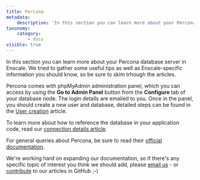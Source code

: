 ```yaml
---
title: Percona
metadata:
    description: 'In this section you can learn more about your Percona database server in Enscale. We tried to gather some useful tips as well as Enscale-specific information you should know.'
taxonomy:
    category:
        - docs
visible: true
---
```


In this section you can learn more about your Percona database server in Enscale. We tried to gather some useful tips as well as Enscale-specific information you should know, so be sure to skim trhough the articles.

Percona comes with phpMyAdmin administration panel, which you can access by using the **Go to Admin Panel** button from the **Configure** tab of your database node. The login details are emailed to you. Once in the panel, you should create a new user and database, detailed steps can be found in the [User creation](/database-nodes/percona/user-creation) article.

To learn more about how to reference the database in your application code, read our [connection details article](/database-nodes/percona/connection-details).

For general queries about Percona, be sure to read their [official documentation](https://www.percona.com/doc/percona-server/LATEST/index.html ). 

We're working hard on expanding our documentation, so if there's any specific topic of interest you think we should add, please [email us](mailto:support@enscale.com) - or [contribute](https://github.com/layershift/enscale-docs/blob/master/CONTRIBUTING.md) to our articles in GitHub ;-)